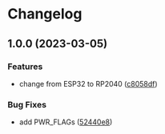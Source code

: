 # Changelog

## 1.0.0 (2023-03-05)


### Features

* change from ESP32 to RP2040 ([c8058df](https://github.com/Qeteshpony/NFC2USB/commit/c8058df02dd9c1bde04d734176927674b7c1bddb))


### Bug Fixes

* add PWR_FLAGs ([52440e8](https://github.com/Qeteshpony/NFC2USB/commit/52440e8933ebf3e035db34d83292c0b0a0cd467b))

